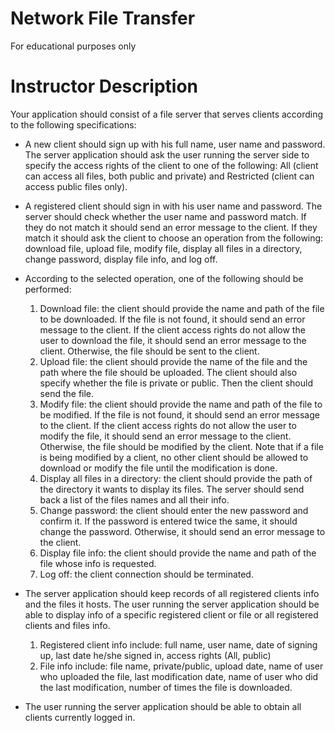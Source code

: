# Network File Transfer
For educational purposes only

# Instructor Description
Your application should consist of a file server that serves clients according to the
following specifications:

* A new client should sign up with his full name, user name and password. The
server application should ask the user running the server side to specify the
access rights of the client to one of the following: All (client can access all files,
both public and private) and Restricted (client can access public files only).
* A registered client should sign in with his user name and password. The server
should check whether the user name and password match. If they do not match
it should send an error message to the client. If they match it should ask the
client to choose an operation from the following: download file, upload file,
modify file, display all files in a directory, change password, display file info,
and log off.
* According to the selected operation, one of the following should be performed:
    1. Download file: the client should provide the name and path of the file to be
downloaded. If the file is not found, it should send an error message to the
client. If the client access rights do not allow the user to download the file, it
should send an error message to the client. Otherwise, the file should be sent
to the client.
    2. Upload file: the client should provide the name of the file and the path where
the file should be uploaded. The client should also specify whether the file is
private or public. Then the client should send the file.
    3. Modify file: the client should provide the name and path of the file to be
modified. If the file is not found, it should send an error message to the
client. If the client access rights do not allow the user to modify the file, it
should send an error message to the client. Otherwise, the file should be
modified by the client. Note that if a file is being modified by a client, no
other client should be allowed to download or modify the file until the
modification is done.
    4. Display all files in a directory: the client should provide the path of the
directory it wants to display its files. The server should send back a list of
the files names and all their info.
    5. Change password: the client should enter the new password and confirm it.
If the password is entered twice the same, it should change the password.
Otherwise, it should send an error message to the client.
    6. Display file info: the client should provide the name and path of the file
whose info is requested.
    7. Log off: the client connection should be terminated.
* The server application should keep records of all registered clients info and the
files it hosts. The user running the server application should be able to display
info of a specific registered client or file or all registered clients and files info.
    1. Registered client info include: full name, user name, date of signing
up, last date he/she signed in, access rights (All, public)
    2. File info include: file name, private/public, upload date, name of user
who uploaded the file, last modification date, name of user who did
the last modification, number of times the file is downloaded.

* The user running the server application should be able to obtain all clients
currently logged in.